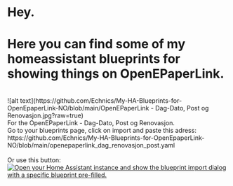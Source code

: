 # Hey.

# Here you can find some of my homeassistant blueprints for showing things on OpenEPaperLink.
<br>
![alt text](https://github.com/Echnics/My-HA-Blueprints-for-OpenEpaperLink-NO/blob/main/OpenEPaperLink - Dag-Dato, Post og Renovasjon.jpg?raw=true) <br>
For the OpenEPaperLink - Dag-Dato, Post og Renovasjon.<br>
Go to your blueprints page, click on import and paste this adress:<br>
https://github.com/Echnics/My-HA-Blueprints-for-OpenEpaperLink-NO/blob/main/openepaperlink_dag_renovasjon_post.yaml<br><br>
Or use this button:<br>
<a href="https://my.home-assistant.io/redirect/blueprint_import/?blueprint_url=https%3A%2F%2Fgithub.com%2FEchnics%2FMy-HA-Blueprints-for-OpenEpaperLink-NO%2Fblob%2Fmain%2Fopenepaperlink_dag_renovasjon_post.yaml" target="_blank" rel="noreferrer noopener"><img src="https://my.home-assistant.io/badges/blueprint_import.svg" alt="Open your Home Assistant instance and show the blueprint import dialog with a specific blueprint pre-filled." /></a>
